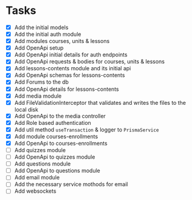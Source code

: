 # Tasks

- [x] Add the initial models
- [x] Add the initial auth module
- [x] Add modules courses, units & lessons
- [x] Add OpenApi setup
- [x] Add OpenApi initial details for auth endpoints
- [x] Add OpenApi requests & bodies for courses, units & lessons
- [x] Add lessons-contents module and its initial api
- [x] Add OpenApi schemas for lessons-contents
- [x] Add Forums to the db
- [x] Add OpenApi details for lessons-contents
- [x] Add media module
- [x] Add FileValidationInterceptor that validates and writes the files to the local disk
- [x] Add OpenApi to the media controller
- [x] Add Role based authentication
- [x] Add util method `useTransaction` & logger to `PrismaService`
- [x] Add module courses-enrollments
- [x] Add OpenApi to courses-enrollments
- [ ] Add quizzes module
- [ ] Add OpenApi to quizzes module
- [ ] Add questions module
- [ ] Add OpenApi to questions module
- [ ] Add email module
- [ ] Add the necessary service mothods for email
- [ ] Add websockets
